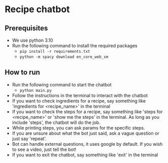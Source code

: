 # Recipe chatbot
## Prerequisites
- We use python 3.10
- Run the following command to install the required packages
  - ```pip install -r requirements.txt```
  - ```python -m spacy download en_core_web_sm ```

## How to run
- Run the following command to start the chatbot
  - ```python main.py```
- Follow the instructions in the terminal to interact with the chatbot
- If you want to check ingredients for a recipe, say something like 'ingredients for <recipe_name>' in the terminal
- If you want to check the steps for a recipe, say something like 'steps for <recipe_name>' or 'show me the steps' in 
the terminal. As long as you include 'steps', the chatbot will do the job.
- While printing steps, you can ask params for the specific steps.
- If you are unsure about what the bot just said, ask a vague question or just say 'repeat'.
- Bot can handle external questions, it uses google by default. If you wish to see a video, just tell the bot!
- If you want to exit the chatbot, say something like 'exit' in the terminal
